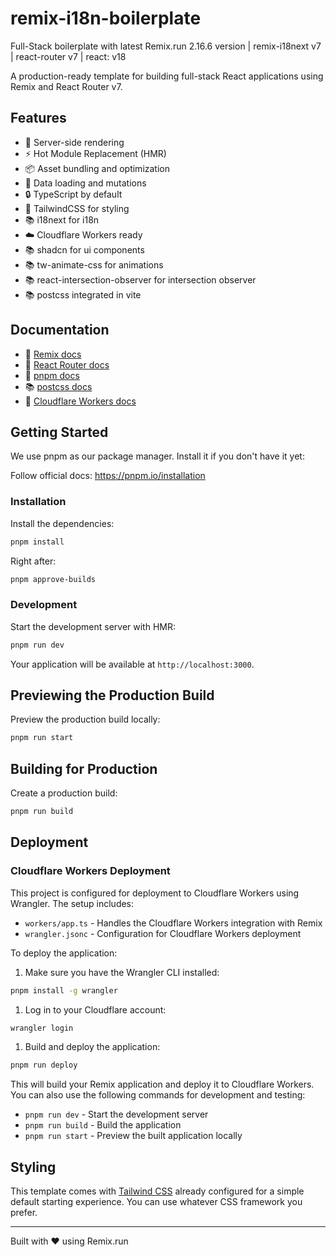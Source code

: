 # remix-i18n-boilerplate

Full-Stack boilerplate with latest Remix.run 2.16.6 version | remix-i18next v7 | react-router v7 | react: v18

A production-ready template for building full-stack React applications using Remix and React Router v7.

## Features

- 🚀 Server-side rendering
- ⚡️ Hot Module Replacement (HMR)
- 📦 Asset bundling and optimization
- 🔄 Data loading and mutations
- 🔒 TypeScript by default
- 🎉 TailwindCSS for styling
- 📚 i18next for i18n
- ☁️ Cloudflare Workers ready
- 📚 shadcn for ui components
- 📚 tw-animate-css for animations
- 📚 react-intersection-observer for intersection observer
- 📚 postcss integrated in vite

## Documentation

- 📖 [Remix docs](https://remix.run/)
- 📖 [React Router docs](https://reactrouter.com/)
- 📖 [pnpm docs](https://pnpm.io/)
- 📚 [postcss docs](https://remix.run/docs/en/main/styling/postcss#postcss)
- 📖 [Cloudflare Workers docs](https://developers.cloudflare.com/workers/)

## Getting Started

We use pnpm as our package manager. Install it if you don't have it yet:

Follow official docs: <https://pnpm.io/installation>

### Installation

Install the dependencies:

```bash
pnpm install
```

Right after:

```bash
pnpm approve-builds
```

### Development

Start the development server with HMR:

```bash
pnpm run dev
```

Your application will be available at `http://localhost:3000`.

## Previewing the Production Build

Preview the production build locally:

```bash
pnpm run start
```

## Building for Production

Create a production build:

```bash
pnpm run build
```

## Deployment

### Cloudflare Workers Deployment

This project is configured for deployment to Cloudflare Workers using Wrangler. The setup includes:

- `workers/app.ts` - Handles the Cloudflare Workers integration with Remix
- `wrangler.jsonc` - Configuration for Cloudflare Workers deployment

To deploy the application:

1. Make sure you have the Wrangler CLI installed:

```sh
pnpm install -g wrangler
```

1. Log in to your Cloudflare account:

```sh
wrangler login
```

1. Build and deploy the application:

```sh
pnpm run deploy
```

This will build your Remix application and deploy it to Cloudflare Workers. You can also use the following commands for development and testing:

- `pnpm run dev` - Start the development server
- `pnpm run build` - Build the application
- `pnpm run start` - Preview the built application locally

## Styling

This template comes with [Tailwind CSS](https://tailwindcss.com/) already configured for a simple default starting experience. You can use whatever CSS framework you prefer.

---

Built with ❤️ using Remix.run
